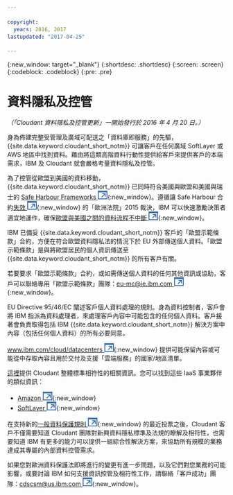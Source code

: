 ```yaml
---

copyright:
  years: 2016, 2017
lastupdated: "2017-04-25"

---
```


{:new_window: target="_blank"}
{:shortdesc: .shortdesc}
{:screen: .screen}
{:codeblock: .codeblock}
{:pre: .pre}

<!-- Acrolinx: 2017-02-01 -->

# 資料隱私及控管

_（「Cloudant 資料隱私及控管更新」一開始發行於 2016 年 4 月 20 日。）_

身為佈建完整受管理及廣域可配送之「資料庫即服務」的先驅，{{site.data.keyword.cloudant_short_notm}} 可讓客戶在任何廣域 SoftLayer 或 AWS 地區中找到資料。藉由將這類高階資料行動性提供給客戶來提供客戶的本端需求，IBM 及 Cloudant 就會嚴格考量資料隱私及控管。

為了控管從歐盟到美國的資料移動，{{site.data.keyword.cloudant_short_notm}} 已同時符合美國與歐盟和美國與瑞士的 [Safe Harbour Frameworks ![外部鏈結圖示](../images/launch-glyph.svg "外部鏈結圖示")](https://safeharbor.export.gov/companyinfo.aspx?id=29450){:new_window}。遵循讓 Safe Harbour 合約[失效 ![外部鏈結圖示](../images/launch-glyph.svg "外部鏈結圖示")](http://curia.europa.eu/juris/document/document.jsf?text=&docid=169195&pageIndex=0&doclang=en&mode=req&dir=&occ=first&part=1&cid=113326){:new_window} 的「歐洲法院」2015 裁決，IBM 可以快速激勵決策者適宜地運作，確保[歐盟與美國之間的資料流程不中斷 ![外部鏈結圖示](../images/launch-glyph.svg "外部鏈結圖示")](http://www.ibm.com/ibm/ibmgra/safe_harbor_10062015.html){:new_window}。

IBM 已備妥 {{site.data.keyword.cloudant_short_notm}} 客戶的「歐盟示範條款」合約，方便在符合歐盟資料隱私法的情況下於 EU 外部傳送個人資料。「歐盟示範條款」是與將歐盟居民的個人資訊傳送至 {{site.data.keyword.cloudant_short_notm}} 的所有客戶有關。

若要要求「歐盟示範條款」合約，或如需傳送個人資料的任何其他資訊或協助，客戶可以聯絡專用「歐盟示範條款」團隊：[eu-mc@ie.ibm.com ![外部鏈結圖示](../images/launch-glyph.svg "外部鏈結圖示")](mailto:eu-mc@ie.ibm.com){:new_window}。

EU Directive 95/46/EC 闡述客戶個人資料處理的規則。身為資料控制者，客戶會將 IBM 指派為資料處理者，來處理客戶內容中可能包含的任何個人資料。客戶接著會負責取得包括 IBM {{site.data.keyword.cloudant_short_notm}} 解決方案中內容（包括任何個人資料）的所有必要同意。

[www.ibm.com/cloud/datacenters ![外部鏈結圖示](../images/launch-glyph.svg "外部鏈結圖示")](http://www.ibm.com/cloud/datacenters){:new_window} 提供可能保留內容或可能從中存取內容且用於交付及支援「雲端服務」的國家/地區清單。

[這裡](compliance.html)提供 Cloudant 整體標準相符性的相關資訊。您可以找到這些 IaaS 事業夥伴的類似資訊：

-   [Amazon ![外部鏈結圖示](../images/launch-glyph.svg "外部鏈結圖示")](https://aws.amazon.com/compliance/){:new_window}
-   [SoftLayer ![外部鏈結圖示](../images/launch-glyph.svg "外部鏈結圖示")](http://www.softlayer.com/compliance){:new_window}

在支持新的[一般資料保護規則 ![外部鏈結圖示](../images/launch-glyph.svg "外部鏈結圖示")](http://www.engadget.com/2016/04/14/eu-data-protection-rules/){:new_window} 的最近投票之後，Cloudant 客戶不僅需要知道 Cloudant 團隊對新興資料隱私標準及法規的瞭解及相符性，也需要知道 IBM 有更多的能力可以提供一組綜合性解決方案，來協助所有規模的業務達成其專屬的內部資料控管需求。

如果您對歐洲資料保護法即將進行的變更有進一步問題，以及它們對您業務的可能影響，或要討論 IBM 如何支援資訊控管及相符性工作，請聯絡「客戶成功」團隊：[cdscsm@us.ibm.com ![外部鏈結圖示](../images/launch-glyph.svg "外部鏈結圖示")](mailto:cdscsm@us.ibm.com){:new_window}。 

